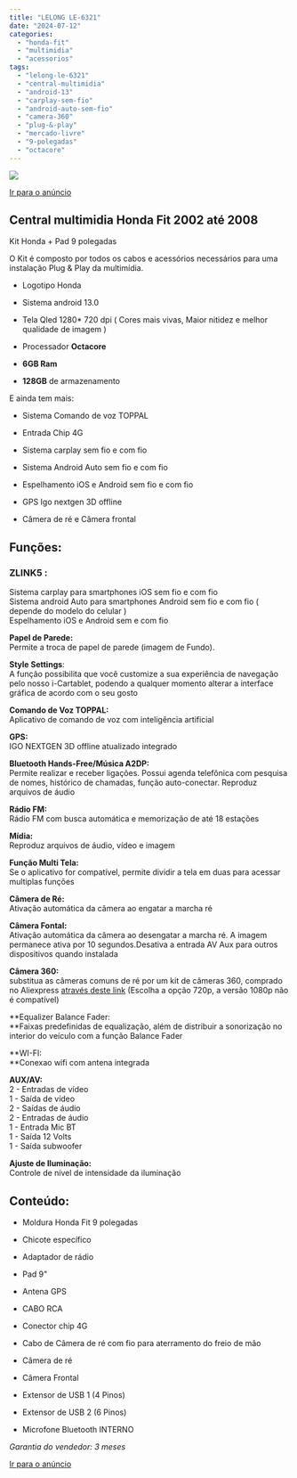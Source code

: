 ```yaml
---
title: "LELONG LE-6321"
date: "2024-07-12"
categories:
  - "honda-fit"
  - "multimidia"
  - "acessorios"
tags:
  - "lelong-le-6321"
  - "central-multimidia"
  - "android-13"
  - "carplay-sem-fio"
  - "android-auto-sem-fio"
  - "camera-360"
  - "plug-&-play"
  - "mercado-livre"
  - "9-polegadas"
  - "octacore"
---
```


[![](https://garagemdomadeira.com/wp-content/uploads/2024/07/screenshot-2024-07-12-as-18.18.55.jpg?w=606)](https://mercadolivre.com/sec/11s8Chp)

[Ir para o anúncio](https://mercadolivre.com/sec/11s8Chp)

## Central multimidia Honda Fit 2002 até 2008

Kit Honda + Pad 9 polegadas

O Kit é composto por todos os cabos e acessórios necessários para uma instalação Plug & Play da multimídia.

- Logotipo Honda

- Sistema android 13.0

- Tela Qled 1280\* 720 dpi ( Cores mais vivas, Maior nitidez e melhor qualidade de imagem )

- Processador **Octacore**

- **6GB Ram**

- **128GB** de armazenamento

E ainda tem mais:

- Sistema Comando de voz TOPPAL

- Entrada Chip 4G

- Sistema carplay sem fio e com fio

- Sistema Android Auto sem fio e com fio

- Espelhamento iOS e Android sem fio e com fio

- GPS Igo nextgen 3D offline

- Câmera de ré e Câmera frontal

## Funções:

### ZLINK5 :

Sistema carplay para smartphones iOS sem fio e com fio  
Sistema android Auto para smartphones Android sem fio e com fio ( depende do modelo do celular )  
Espelhamento iOS e Android sem e com fio

**Papel de Parede:**  
Permite a troca de papel de parede (imagem de Fundo).

**Style Settings**:  
A função possibilita que você customize a sua experiência de navegação pelo nosso i-Cartablet, podendo a qualquer momento alterar a interface gráfica de acordo com o seu gosto

**Comando de Voz TOPPAL:**  
Aplicativo de comando de voz com inteligência artificial

**GPS:**  
IGO NEXTGEN 3D offline atualizado integrado

**Bluetooth Hands-Free/Música A2DP:**  
Permite realizar e receber ligações. Possui agenda telefônica com pesquisa de nomes, histórico de chamadas, função auto-conectar. Reproduz arquivos de áudio

**Rádio FM:**  
Rádio FM com busca automática e memorização de até 18 estações

**Mídia:**  
Reproduz arquivos de áudio, vídeo e imagem

**Função Multi Tela:**  
Se o aplicativo for compatível, permite dividir a tela em duas para acessar multiplas funções

**Câmera de Ré:**  
Ativação automática da câmera ao engatar a marcha ré

**Câmera Fontal:**  
Ativação automática da câmera ao desengatar a marcha ré. A imagem permanece ativa por 10 segundos.Desativa a entrada AV Aux para outros dispositivos quando instalada

**Câmera 360:**  
substitua as câmeras comuns de ré por um kit de câmeras 360, comprado no Aliexpress [através deste link](https://s.click.aliexpress.com/e/_DBv6AA5) (Escolha a opção 720p, a versão 1080p não é compatível)

**Equalizer Balance Fader:  
**Faixas predefinidas de equalização, além de distribuir a sonorização no interior do veículo com a função Balance Fader

**WI-FI:  
**Conexao wifi com antena integrada

**AUX/AV:**  
2 - Entradas de vídeo  
1 - Saída de vídeo  
2 - Saídas de áudio  
2 - Entradas de áudio  
1 - Entrada Mic BT  
1 - Saída 12 Volts  
1 - Saída subwoofer

**Ajuste de Iluminação:**  
Controle de nível de intensidade da iluminação

## Conteúdo:

- Moldura Honda Fit 9 polegadas

- Chicote específico

- Adaptador de rádio

- Pad 9"

- Antena GPS

- CABO RCA

- Conector chip 4G

- Cabo de Câmera de ré com fio para aterramento do freio de mão

- Câmera de ré

- Câmera Frontal

- Extensor de USB 1 (4 Pinos)

- Extensor de USB 2 (6 Pinos)

- Microfone Bluetooth INTERNO

_Garantia do vendedor: 3 meses_

[Ir para o anúncio](https://mercadolivre.com/sec/11s8Chp)
